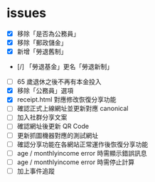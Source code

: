 # issues

- [x] 移除「是否為公務員」
- [x] 移除「郵政儲金」
- [x] 新增「勞退舊制」
- [/] 「勞退基金」更名「勞退新制」
- [ ] 65 歲退休之後不再有本金投入
- [x] 移除「公務員」選項
- [x] receipt.html 對應修改恢復分享功能
- [ ] 確認正式上線網址並更新對應 canonical
- [ ] 加入社群分享文案
- [ ] 確認網址後更新 QR Code
- [ ] 更新抓圖機器對應的測試網址
- [ ] 確認分享功能在各網站正常運作後恢復分享功能
- [ ] age / monthlyincome error 時需顯示錯誤訊息
- [ ] age / monthlyincome error 時需停止計算
- [ ] 加上事件追蹤 
